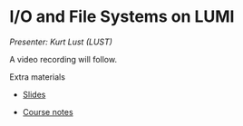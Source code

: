 # I/O and File Systems on LUMI

*Presenter: Kurt Lust (LUST)*

<!--
<video src="https://462000265.lumidata.eu/2day-next/recordings/10-Lustre.mp4" controls="controls">
</video>
-->
A video recording will follow.

<!--
Materials will be made available after the lecture
-->

Extra materials

-   [Slides](https://462000265.lumidata.eu/2day-next/files/LUMI-2day-next-10-Lustre.pdf)

-   [Course notes](10-Lustre.md)
